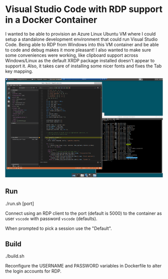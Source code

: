 Visual Studio Code with RDP support in a Docker Container
=========================================================

I wanted to be able to provision an Azure Linux Ubuntu VM 
where I could setup a standalone development environment 
that could run Visual Studio Code. Being able to RDP from Windows
into this VM container and be able to code and debug makes it 
more pleasant!  I also wanted to make sure some conveniences 
were working, like clipboard support across Windows/Linux
as the default XRDP package installed doesn't appear to support it. 
Also, it takes care of installing some nicer fonts and fixes
the Tab key mapping.

![Debugging in VSCode over RDP](Images/vscoderdp_shot.png "Debugging in VSCode over RDP.")

Run
---

./run.sh [port]

Connect using an RDP client to the port (default is 5000) to the container 
as user `vscode` with password `vscode` (defaults).

When prompted to pick a session use the "Default".

Build
-----

./build.sh

Reconfigure the USERNAME and PASSWORD variables in Dockerfile to alter the
login accounts for RDP.
